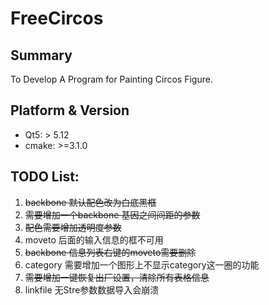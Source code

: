 # FreeCircos
## Summary
To Develop A Program for Painting Circos Figure.
## Platform & Version

- Qt5: > 5.12
- cmake: >=3.1.0

## TODO List:
1. ~~backbone 默认配色改为白底黑框~~
2. ~~需要增加一个backbone 基因之间间距的参数~~
3. ~~配色需要增加透明度参数~~
4. moveto 后面的输入信息的框不可用
5. ~~backbone 信息列表右键的moveto需要删除~~
6. category 需要增加一个图形上不显示category这一圈的功能
7. ~~需要增加一键恢复出厂设置，清除所有表格信息~~
8. linkfile 无Stre参数数据导入会崩溃
